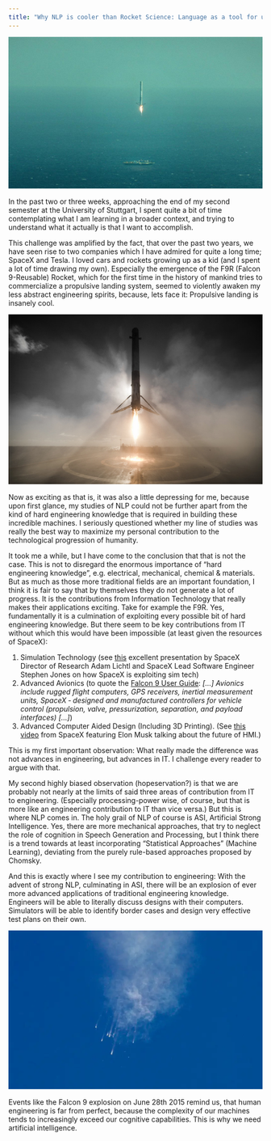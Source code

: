 ```yaml
---
title: "Why NLP is cooler than Rocket Science: Language as a tool for understanding cognition and accelerating the advent of ASI"
---
```


![Header](f9.jpg)

In the past two or three weeks, approaching the end of my second semester at the University of Stuttgart, I spent quite a bit of time contemplating what I am learning in a broader context, and trying to understand what it actually is that I want to accomplish.

This challenge was amplified by the fact, that over the past two years, we have seen rise to two companies which I have admired for quite a long time; SpaceX and Tesla. I loved cars and rockets growing up as a kid (and I spent a lot of time drawing my own). Especially the emergence of the F9R (Falcon 9-Reusable) Rocket, which for the first time in the history of mankind tries to commercialize a propulsive landing system, seemed to violently awaken my less abstract engineering spirits, because, lets face it: Propulsive landing is insanely cool.

![Landing](f9_2.jpg)

Now as exciting as that is, it was also a little depressing for me, because upon first glance, my studies of NLP could not be further apart from the kind of hard engineering knowledge that is required in building these incredible machines. I seriously questioned whether my line of studies was really the best way to maximize my personal contribution to the technological progression of humanity.

It took me a while, but I have come to the conclusion that that is not the case. This is not to disregard the enormous importance of “hard engineering knowledge”, e.g. electrical, mechanical, chemical & materials. But as much as those more traditional fields are an important foundation, I think it is fair to say that by themselves they do not generate a lot of progress. It is the contributions from Information Technology that really makes their applications exciting. Take for example the F9R. Yes, fundamentally it is a culmination of exploiting every possible bit of hard engineering knowledge. But there seem to be key contributions from IT without which this would have been impossible (at least given the resources of SpaceX):

1. Simulation Technology (see [this](https://youtu.be/n8JqbooVvjA) excellent presentation by SpaceX Director of Research Adam Lichtl and SpaceX Lead Software Engineer Stephen Jones on how SpaceX is exploiting sim tech)
2. Advanced Avionics (to quote the [Falcon 9 User Guide](http://www.spaceflightnow.com/falcon9/001/f9guide.pdf): *[…] Avionics include rugged flight computers, GPS receivers, inertial measurement units, SpaceX ‐ designed and manufactured controllers for vehicle control (propulsion, valve, pressurization, separation, and payload interfaces) […]*)
3. Advanced Computer Aided Design (Including 3D Printing). (See [this video](https://www.youtube.com/watch?v=xNqs_S-zEBY) from SpaceX featuring Elon Musk talking about the future of HMI.)

This is my first important observation: What really made the difference was not advances in engineering, but advances in IT. I challenge every reader to argue with that.

My second highly biased observation (hopeservation?) is that we are probably not nearly at the limits of said three areas of contribution from IT to engineering. (Especially processing-power wise, of course, but that is more like an engineering contribution to IT than vice versa.) But this is where NLP comes in. The holy grail of NLP of course is ASI, Artificial Strong Intelligence. Yes, there are more mechanical approaches, that try to neglect the role of cognition in Speech Generation and Processing, but I think there is a trend towards at least incorporating “Statistical Approaches” (Machine Learning), deviating from the purely rule-based approaches proposed by Chomsky.

And this is exactly where I see my contribution to engineering: With the advent of strong NLP, culminating in ASI, there will be an explosion of ever more advanced applications of traditional engineering knowledge. Engineers will be able to literally discuss designs with their computers. Simulators will be able to identify border cases and design very effective test plans on their own.

![SpaceX CRS-7 disintegrating after second stage failure](f9_3.webp)

Events like the Falcon 9 explosion on June 28th 2015 remind us, that human engineering is far from perfect, because the complexity of our machines tends to increasingly exceed our cognitive capabilities. This is why we need artificial intelligence.